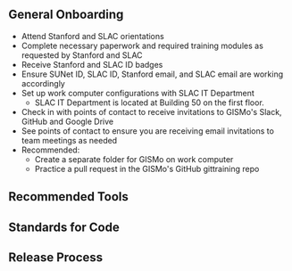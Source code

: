 ## General Onboarding
* Attend Stanford and SLAC orientations 
* Complete necessary paperwork and required training modules as requested by Stanford and SLAC
* Receive Stanford and SLAC ID badges
* Ensure SUNet ID, SLAC ID, Stanford email, and SLAC email are working accordingly
* Set up work computer configurations with SLAC IT Department
    * SLAC IT Department is located at Building 50 on the first floor.
* Check in with points of contact to receive invitations to GISMo's Slack, GitHub and Google Drive
* See points of contact to ensure you are receiving email invitations to team meetings as needed
* Recommended: 
    * Create a separate folder for GISMo on work computer
    * Practice a pull request in the GISMo's GitHub gittraining repo

## Recommended Tools

## Standards for Code

## Release Process
